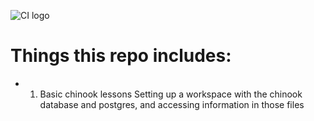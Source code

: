 ![CI logo](https://codeinstitute.s3.amazonaws.com/fullstack/ci_logo_small.png)

# Things this repo includes:

* 1. Basic chinook lessons
Setting up a workspace with the chinook database and postgres, and accessing 
information in those files